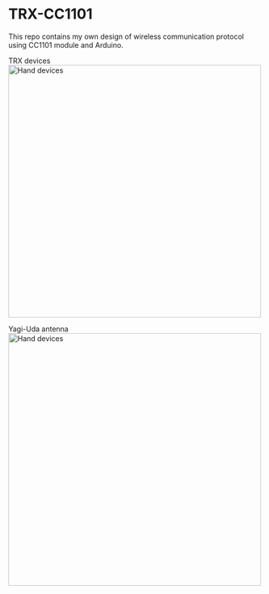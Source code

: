 # TRX-CC1101
This repo contains my own design of wireless communication protocol using CC1101 module and Arduino.


TRX devices\
<img src="https://drive.google.com/uc?export=view&id=1Uci1UT0_EOHAvdtt0YMWxeMCOk1tThMh" width=500 title="Hand devices">


Yagi-Uda antenna\
<img src="https://drive.google.com/uc?export=view&id=11tkwsAlljjqIFOGZduAgbeYCxE5YX0Wh" width=500 title="Hand devices">



<!---

Google Drive links
Devices:
https://drive.google.com/file/d/1Uci1UT0_EOHAvdtt0YMWxeMCOk1tThMh/view?usp=sharing

Antenna:
https://drive.google.com/file/d/11tkwsAlljjqIFOGZduAgbeYCxE5YX0Wh/view?usp=sharing
--->
